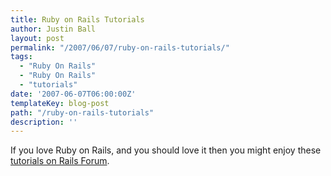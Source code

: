```yaml
---
title: Ruby on Rails Tutorials
author: Justin Ball
layout: post
permalink: "/2007/06/07/ruby-on-rails-tutorials/"
tags:
  - "Ruby On Rails"
  - "Ruby On Rails"
  - "tutorials"
date: '2007-06-07T06:00:00Z'
templateKey: blog-post
path: "/ruby-on-rails-tutorials"
description: ''
---
```


If you love Ruby on Rails, and you should love it then you might enjoy these [tutorials on Rails Forum][1].

 [1]: http://railsforum.com/viewforum.php?id=20
